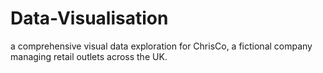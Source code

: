 # Data-Visualisation
a comprehensive visual data exploration for ChrisCo, a fictional company managing retail outlets across the UK.
